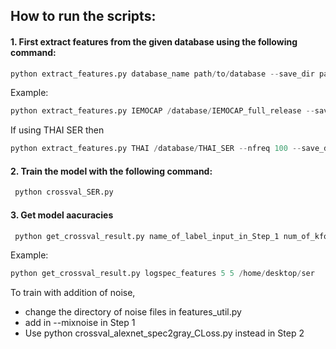 ## How to run the scripts:

#### 1. First extract features from the given database using the following command:
```python
python extract_features.py database_name path/to/database --save_dir path/to/where_the_extracted_features_are_saved --save_label name_of_file_to_be_saved
```
Example:
```python
python extract_features.py IEMOCAP /database/IEMOCAP_full_release --save_dir /home/desktop/ser --save_label logspec_features
 ```
 If using THAI SER then
 ```python
python extract_features.py THAI /database/THAI_SER --nfreq 100 --save_dir /home/desktop/ser --save_label THAI_logspec_features
 ```
#### 2. Train the model with the following command:
```python 
 python crossval_SER.py
``` 
#### 3. Get model aacuracies
```python 
 python get_crossval_result.py name_of_label_input_in_Step_1 num_of_kfold_runs num_of_completed_runs path_to_the_pkl_files_from_Step2 
``` 
 Example:
```python 
python get_crossval_result.py logspec_features 5 5 /home/desktop/ser
 ```
 
 To train with addition of noise,
 - change the directory of noise files in features_util.py
 - add in --mixnoise in Step 1
 - Use python crossval_alexnet_spec2gray_CLoss.py instead in Step 2

